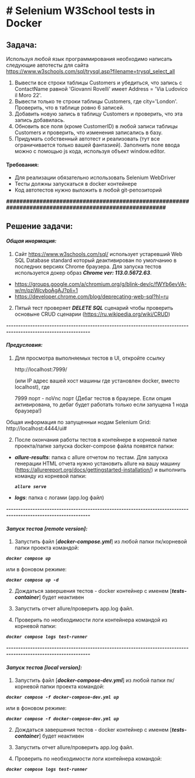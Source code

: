 # **# Selenium W3School tests in Docker**

## **Задача:**

Используя любой язык программирования необходимо написать следующие автотесты для сайта
https://www.w3schools.com/sql/trysql.asp?filename=trysql_select_all

1. Вывести все строки таблицы Customers и убедиться, что запись с ContactName равной 'Giovanni Rovelli' имеет
   Address = 'Via Ludovico il Moro 22'.
2. Вывести только те строки таблицы Customers, где city='London'. Проверить, что в таблице ровно 6 записей.
3. Добавить новую запись в таблицу Customers и проверить, что эта запись добавилась.
4. Обновить все поля (кроме CustomerID) в любой записи таблицы Customers и проверить, что изменения записались в базу.
5. Придумать собственный автотест и реализовать (тут все ограничивается только вашей фантазией).
   Заполнить поле ввода можно с помощью js кода, используя объект window.editor.

#### **Требования:**

- Для реализации обязательно использовать Selenium WebDriver
- Тесты должны запускаться в docker контейнере
- Код автотестов нужно выложить в любой git-репозиторий



_**#######################################################################################################**_


## **Решение задачи:**


#### _Общая инормация:_

1) Сайт https://www.w3schools.com/sql/ использует устаревший Web SQL Database standard который деактивирован по
   умолчанию
   в последних версиях Chrome браузера. Для запуска тестов используется докер образ _**Chrome ver: 113.0.5672.63**_.

- https://groups.google.com/a/chromium.org/g/blink-dev/c/fWYb6evVA-w/m/pziWcvboAgAJ?pli=1
- https://developer.chrome.com/blog/deprecating-web-sql?hl=ru

2) Пятый тест проверяет _**DELETE SQL**_ сценарий чтобы проверить основыне CRUD
   сценарии (https://ru.wikipedia.org/wiki/CRUD)

**_---------------------------------------------------------------------------------------------------------------_**

#### _Предусловия:_



1) Для просмотра выполняемых тестов в UI, откройте ссылку

   http://localhost:7999/

   (или IP адрес вашей хост машины где установлен docker, вместо localhost), где

   7999 порт - noVnc порт (Дебаг тестов в браузере. Если опция активирована, то дебаг будет работать только если
   запущена 1 нода браузера!)

Общая информация по запущенныи нодам Selenium Grid: http://localhost:4444/ui#

2) После окончания работы тестов в контейнере в корневой папке проекта/папке запуска docker-compose файла
   появятся папки:

- _**allure-results**_: папка с allure отчетом по тестам. Для запуска генерации HTML отчета нужно установить allure на
  вашу машину (https://allurereport.org/docs/gettingstarted-installation/) и выполнить команду из корневой папки:

  **_`allure serve`_**


- _**logs**_: папка с логами (app.log файл)


**_---------------------------------------------------------------------------------------------------------------_**


#### _Запуск тестов **[remote version]**:_



1) Запустить файл [_**docker-compose.yml**_]  из любой папки пк/корневой папки проекта командой:

**_`docker compose up`_**

или в фоновом режиме:

**_`docker compose up -d`_**

2) Дождаться завершения тестов - docker контейнер с именем [**_tests-container_**] будет  неактивен


3) Запустить отчет allure/проверить app.log файл.


4) Проверить по необходимости логи контейнера командой из корневой папки:

**_`docker compose logs test-runner`_**


**_---------------------------------------------------------------------------------------------------------------_**


#### _Запуск тестов **[local version]**:_



1) Запустить файл [_**docker-compose-dev.yml**_]  из любой папки пк/корневой папки проекта командой:

**_`docker compose -f docker-compose-dev.yml up`_**

или в фоновом режиме:

**_`docker compose -f docker-compose-dev.yml up`_**

2) Дождаться завершения тестов - docker контейнер с именем [**_tests-container_**] будет  неактивен


3) Запустить отчет allure/проверить app.log файл.


4) Проверить по необходимости логи контейнера командой:

**_`docker compose logs test-runner`_**